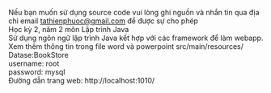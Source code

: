 Nếu bạn muốn sử dụng source code vui lòng ghi nguồn và nhắn tin qua địa chỉ email tathienphuoc@gmail.com để được sự cho phép  
Học kỳ 2, năm 2 môn Lập trình Java  
Sử dụng ngôn ngữ lập trình Java kết hợp với các framework để làm webapp. Xem thêm thông tin trong file word và powerpoint src/main/resources/  
Datase:BookStore  
username: root  
password: mysql  
Đường dẫn trang web: http://localhost:1010/  
